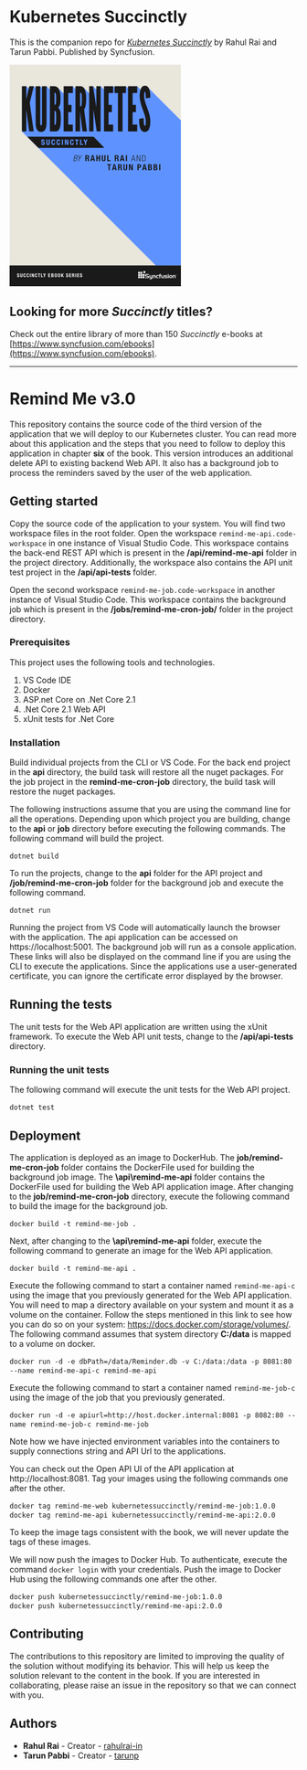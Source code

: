 # Kubernetes Succinctly

This is the companion repo for [*Kubernetes Succinctly*](https://www.syncfusion.com/ebooks/kubernetes-succinctly) by Rahul Rai and Tarun Pabbi. Published by Syncfusion.

[![cover](https://github.com/SyncfusionSuccinctlyE-Books/Kubernetes-Succinctly/blob/master/cover.png)](https://www.syncfusion.com/ebooks/kubernetes-succinctly)

## Looking for more _Succinctly_ titles?

Check out the entire library of more than 150 _Succinctly_ e-books at [https://www.syncfusion.com/ebooks](https://www.syncfusion.com/ebooks).

---

# Remind Me v3.0

This repository contains the source code of the third version of the application that we will deploy to our Kubernetes cluster. You can read more about this application and the steps that you need to follow to deploy this application in chapter **six** of the book. This version introduces an additional delete API to existing backend Web API. It also has a background job to process the reminders saved by the user of the web application.

## Getting started

Copy the source code of the application to your system. You will find two workspace files in the root folder. Open the workspace `remind-me-api.code-workspace` in one instance of Visual Studio Code. This workspace contains the back-end REST API which is present in the **/api/remind-me-api** folder in the project directory. Additionally, the workspace also contains the API unit test project in the **/api/api-tests** folder.

Open the second workspace `remind-me-job.code-workspace` in another instance of Visual Studio Code. This workspace contains the background job which is present in the **/jobs/remind-me-cron-job/** folder in the project directory.

### Prerequisites

This project uses the following tools and technologies.

1. VS Code IDE
2. Docker
3. ASP.net Core on .Net Core 2.1
4. .Net Core 2.1 Web API
5. xUnit tests for .Net Core

### Installation

Build individual projects from the CLI or VS Code. For the back end project in the **api** directory, the build task will restore all the nuget packages. For the job project in the **remind-me-cron-job** directory, the build task will restore the nuget packages.

The following instructions assume that you are using the command line for all the operations. Depending upon which project you are building, change to the **api** or **job** directory before executing the following commands. The following command will build the project.

```
dotnet build
```

To run the projects, change to the **api** folder for the API project and **/job/remind-me-cron-job** folder for the background job and execute the following command.

```
dotnet run
```

Running the project from VS Code will automatically launch the browser with the application. The api application can be accessed on https://localhost:5001. The background job will run as a console application. These links will also be displayed on the command line if you are using the CLI to execute the applications. Since the applications use a user-generated certificate, you can ignore the certificate error displayed by the browser.

## Running the tests

The unit tests for the Web API application are written using the xUnit framework. To execute the Web API unit tests, change to the **/api/api-tests** directory.

### Running the unit tests

The following command will execute the unit tests for the Web API project.

```
dotnet test
```

## Deployment

The application is deployed as an image to DockerHub. The **job/remind-me-cron-job** folder contains the DockerFile used for building the background job image. The **\api\remind-me-api** folder contains the DockerFile used for building the Web API application image. After changing to the **job/remind-me-cron-job** directory, execute the following command to build the image for the background job.

```
docker build -t remind-me-job .
```

Next, after changing to the **\api\remind-me-api** folder, execute the following command to generate an image for the Web API application.

```
docker build -t remind-me-api .
```

Execute the following command to start a container named `remind-me-api-c` using the image that you previously generated for the Web API application. You will need to map a directory available on your system and mount it as a volume on the container. Follow the steps mentioned in this link to see how you can do so on your system: https://docs.docker.com/storage/volumes/. The following command assumes that system directory **C:/data** is mapped to a volume on docker.

```
docker run -d -e dbPath=/data/Reminder.db -v C:/data:/data -p 8081:80 --name remind-me-api-c remind-me-api
```

Execute the following command to start a container named `remind-me-job-c` using the image of the job that you previously generated.

```
docker run -d -e apiurl=http://host.docker.internal:8081 -p 8082:80 --name remind-me-job-c remind-me-job
```

Note how we have injected environment variables into the containers to supply connections string and API Url to the applications.

You can check out the Open API UI of the API application at http://localhost:8081. Tag your images using the following commands one after the other.

```
docker tag remind-me-web kubernetessuccinctly/remind-me-job:1.0.0
docker tag remind-me-api kubernetessuccinctly/remind-me-api:2.0.0
```

To keep the image tags consistent with the book, we will never update the tags of these images.

We will now push the images to Docker Hub. To authenticate, execute the command `docker login` with your credentials. Push the image to Docker Hub using the following commands one after the other.

```
docker push kubernetessuccinctly/remind-me-job:1.0.0
docker push kubernetessuccinctly/remind-me-api:2.0.0
```

## Contributing

The contributions to this repository are limited to improving the quality of the solution without modifying its behavior. This will help us keep the solution relevant to the content in the book. If you are interested in collaborating, please raise an issue in the repository so that we can connect with you.

## Authors

- **Rahul Rai** - Creator - [rahulrai-in](https://github.com/rahulrai-in)
- **Tarun Pabbi** - Creator - [tarunp](https://github.com/tarunp)
